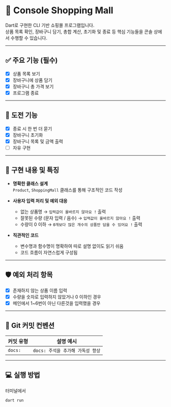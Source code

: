# 🛒 Console Shopping Mall

Dart로 구현한 CLI 기반 쇼핑몰 프로그램입니다.  
상품 목록 확인, 장바구니 담기, 총합 계산, 초기화 및 종료 등 핵심 기능들을 콘솔 상에서 수행할 수 있습니다.

---

## ✅ 주요 기능 (필수)

- [x] 상품 목록 보기
- [x] 장바구니에 상품 담기
- [x] 장바구니 총 가격 보기
- [x] 프로그램 종료

---

## 🚀 도전 기능

- [x] 종료 시 한 번 더 묻기
- [x] 장바구니 초기화
- [x] 장바구니 목록 및 금액 출력
- [ ] 자유 구현

---

## 🧠 구현 내용 및 특징

- **명확한 클래스 설계**  
  `Product`, `ShoppingMall` 클래스를 통해 구조적인 코드 작성

- **사용자 입력 처리 및 예외 대응**
  - 없는 상품명 → `입력값이 올바르지 않아요 !` 출력
  - 잘못된 수량 (문자 입력 / 음수) → `입력값이 올바르지 않아요 !` 출력
  - 수량이 0 이하 → `0개보다 많은 개수의 상품만 담을 수 있어요 !` 출력

- **직관적인 코드**
  - 변수명과 함수명이 명확하여 따로 설명 없이도 읽기 쉬움
  - 코드 흐름이 자연스럽게 구성됨


---

## 🛡️ 예외 처리 항목

- [x] 존재하지 않는 상품 이름 입력
- [x] 수량을 숫자로 입력하지 않았거나 0 이하인 경우
- [x] 메인에서 1~6번이 아닌 다른것을 입력했을 경우

---

## 🔀 Git 커밋 컨벤션

| 커밋 유형 | 설명 예시 |
|-----------|----------|
| `docs:` | `docs: 주석을 추가해 가독성 향상` |

---

## 💻 실행 방법
터미널에서
```bash
dart run
```
